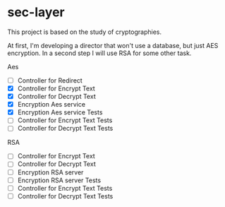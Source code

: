 # sec-layer

This project is based on the study of cryptographies.


At first, I'm developing a director that won't use a database, but just AES encryption.
In a second step I will use RSA for some other task.


Aes
 - [ ] Controller for Redirect
 - [x] Controller for Encrypt Text
 - [x] Controller for Decrypt Text
 - [x] Encryption Aes service
 - [x] Encryption Aes service Tests
 - [ ] Controller for Encrypt Text Tests
 - [ ] Controller for Decrypt Text Tests

RSA
  
 - [ ] Controller for Encrypt Text
 - [ ] Controller for Decrypt Text
 - [ ] Encryption RSA server
 - [ ] Encryption RSA server Tests
 - [ ] Controller for Encrypt Text Tests
 - [ ] Controller for Decrypt Text Tests
